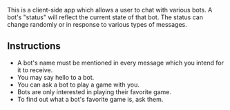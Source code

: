 This is a client-side app which allows a user to chat with various bots. A bot's "status" will reflect the current state of that bot. The status can change randomly or in response to various types of messages.

## Instructions
- A bot's name must be mentioned in every message which you intend for it to receive.
- You may say hello to a bot.
- You can ask a bot to play a game with you.
- Bots are only interested in playing their favorite game.
- To find out what a bot's favorite game is, ask them.
